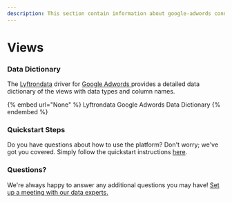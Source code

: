 ```yaml
---
description: This section contain information about google-adwords connector views information
---
```


# Views

### Data Dictionary

The [Lyftrondata](https://www.lyftrondata.com/) driver for [Google Adwords](None/)[ ](https://www.lyftrondata.com/integration/google-adwords/)provides a detailed data dictionary of the views with data types and column names.

{% embed url="None" %}
Lyftrondata Google Adwords Data Dictionary
{% endembed %}

### Quickstart Steps

Do you have questions about how to use the platform? Don't worry; we've got you covered. Simply follow the quickstart instructions [here](../README.md).

### Questions? <a href="#questions" id="questions"></a>

We're always happy to answer any additional questions you may have! [Set up a meeting with our data experts.](https://www.lyftrondata.com/book-a-meeting/)


